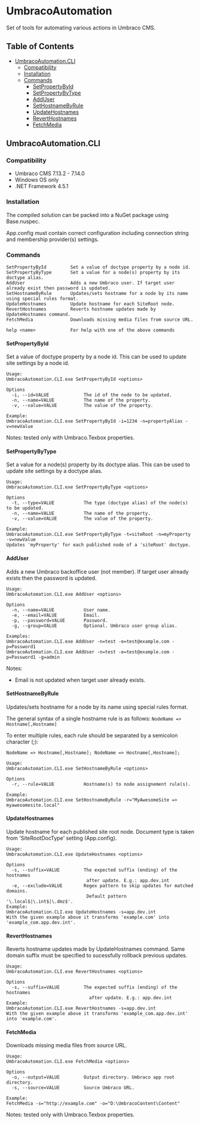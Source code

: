 # UmbracoAutomation
Set of tools for automating various actions in Umbraco CMS.

## Table of Contents
- [UmbracoAutomation.CLI](#UmbracoAutomation.CLI)
  - [Compatibility](#Compatibility)
  - [Installation](#Installation)
  - [Commands](#Commands)
    - [SetPropertyById](#SetPropertyById)
    - [SetPropertyByType](#SetPropertyByType)
    - [AddUser](#AddUser)
    - [SetHostnameByRule](#SetHostnameByRule)
    - [UpdateHostnames](#UpdateHostnames)
    - [RevertHostnames](#RevertHostnames)
    - [FetchMedia](#FetchMedia)

## UmbracoAutomation.CLI

### Compatibility
- Umbraco CMS 7.13.2 - 7.14.0
- Windows OS only
- .NET Framework 4.5.1

### Installation
The compiled solution can be packed into a NuGet package using Base.nuspec.

App.config must contain correct configuration including connection string and membership provider(s) settings.

### Commands
```
SetPropertyById         Set a value of doctype property by a node id.
SetPropertyByType       Set a value for a node(s) property by its doctype alias.
AddUser                 Adds a new Umbraco user. If target user already exist then password is updated.
SetHostnameByRule       Updates/sets hostname for a node by its name using special rules format.
UpdateHostnames         Update hostname for each SiteRoot node.
RevertHostnames         Reverts hostname updates made by UpdateHostnames command.
FetchMedia              Downloads missing media files from source URL.

help <name>             For help with one of the above commands
```
#### SetPropertyById

Set a value of doctype property by a node id. This can be used to update site settings by a node id.

```
Usage: 
UmbracoAutomation.CLI.exe SetPropertyById <options>

Options
  -i, --id=VALUE             The id of the node to be updated.
  -n, --name=VALUE           The name of the property.
  -v, --value=VALUE          The value of the property.

Example:
UmbracoAutomation.CLI.exe SetPropertyById -i=1234 -n=propertyAlias -v=newValue
```

Notes: tested only with Umbraco.Texbox properties.

#### SetPropertyByType

Set a value for a node(s) property by its doctype alias. This can be used to update site settings by a doctype alias.

```
Usage: 
UmbracoAutomation.CLI.exe SetPropertyByType <options>

Options
  -t, --type=VALUE           The type (doctype alias) of the node(s) to be updated.
  -n, --name=VALUE           The name of the property.
  -v, --value=VALUE          The value of the property.

Example:
UmbracoAutomation.CLI.exe SetPropertyByType -t=siteRoot -n=myProperty -v=newValue
Updates 'myProperty' for each published node of a 'siteRoot' doctype.
```


#### AddUser
Adds a new Umbraco backoffice user (not member). If target user already exists then the password is updated.

```
Usage: 
UmbracoAutomation.CLI.exe AddUser <options>

Options
  -n, --name=VALUE           User name.
  -e, --email=VALUE          Email.
  -p, --password=VALUE       Password.
  -g, --group=VALUE          Optional. Umbraco user group alias.

Examples:
UmbracoAutomation.CLI.exe AddUser -n=test -e=test@example.com -p=Password1
UmbracoAutomation.CLI.exe AddUser -n=test -e=test@example.com -p=Password1 -g=admin
```
Notes: 
- Email is not updated when target user already exists.

#### SetHostnameByRule
 Updates/sets hostname for a node by its name using special rules format.
 
 The general syntax of a single hostname rule is as follows: ``NodeName => Hostname[,Hostname]``

To enter multiple rules, each rule should be separated by a semicolon character (;):

``
NodeName => Hostname[,Hostname];
NodeName => Hostname[,Hostname];
``

```
Usage: 
UmbracoAutomation.CLI.exe SetHostnameByRule <options>

Options
  -r, --rule=VALUE           Hostname(s) to node assignement rule(s).

Example:
UmbracoAutomation.CLI.exe SetHostnameByRule -r="MyAwesomeSite => myawesomesite.local"
```

#### UpdateHostnames
Update hostname for each published site root node. Document type is taken from 'SiteRootDocType' setting (App.config).

```
Usage: 
UmbracoAutomation.CLI.exe UpdateHostnames <options>

Options
  -s, --suffix=VALUE         The expected suffix (ending) of the hostnames
                              after update. E.g.: app.dev.int
  -e, --exclude=VALUE        Regex pattern to skip updates for matched domains.
                              Default pattern '\.local$|\.int$|\.dmz$'.
Example:
UmbracoAutomation.CLI.exe UpdateHostnames -s=app.dev.int
With the given example above it transforms 'example.com' into 'example_com.app.dev.int'.
```

#### RevertHostnames
Reverts hostname updates made by UpdateHostnames command. Same domain suffix must be specified to sucessfully rollback previous updates.

```
Usage: 
UmbracoAutomation.CLI.exe RevertHostnames <options>

Options
  -s, --suffix=VALUE         The expected suffix (ending) of the hostnames
                               after update. E.g.: app.dev.int
Example:
UmbracoAutomation.CLI.exe RevertHostnames -s=app.dev.int
With the given example above it transforms 'example_com.app.dev.int' into 'example.com'.
```

#### FetchMedia

Downloads missing media files from source URL.

```
Usage: 
UmbracoAutomation.CLI.exe FetchMedia <options>

Options
  -o, --output=VALUE         Output directory. Umbraco app root directory.
  -s, --source=VALUE         Source Umbraco URL.

Example:
FetchMedia -s="http://example.com" -o="D:\UmbracoContent\Content"
```

Notes: tested only with Umbraco.Texbox properties.